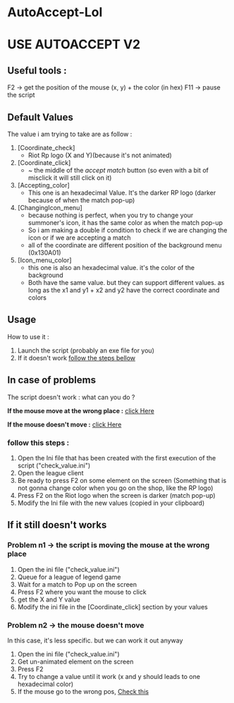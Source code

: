 # AutoAccept-Lol
# USE AUTOACCEPT V2
## Useful tools :
F2 -> get the position of the mouse (x, y) + the color (in hex)
F11 -> pause the script

## Default Values
The value i am trying to take are as follow :
  1. [Coordinate_check]
     - Riot Rp logo (X and Y)(because it's not animated)
  2. [Coordinate_click]
     - ~ the middle of the _accept match_ button (so even with a bit of misclick it will still click on it)
  3. [Accepting_color]
     - This one is an hexadecimal Value. It's the darker RP logo (darker because of when the match pop-up)
  4. [ChangingIcon_menu]
     - because nothing is perfect, when you try to change your summoner's icon, it has the same color as when the match pop-up
     - So i am making a double if condition to check if we are changing the icon or if we are accepting a match
     - all of the coordinate are different position of the background menu (0x130A01)
  5. [Icon_menu_color]
     - this one is also an hexadecimal value. it's the color of the background
     - Both have the same value. but they can support different values. as long as the x1 and y1 + x2 and y2 have the correct coordinate and colors


## Usage
How to use it :
  1. Launch the script (probably an exe file for you)
  2. If it doesn't work [follow the steps bellow](https://github.com/Miniflint/AutoAccept-Lol/edit/main/README.md#In-case-of-problems)


## In case of problems
The script doesn't work : what can you do ?

__If the mouse move at the wrong place :__ [click Here](https://github.com/Miniflint/AutoAccept-Lol/edit/main/README.md#Problem-n1-->-the-script-is-moving-the-mouse-at-the-wrong-place)

__If the mouse doesn't move :__ [click Here](https://github.com/Miniflint/AutoAccept-Lol/edit/main/README.md#Problem-n2-->-the-mouse-doesn't-move)

### follow this steps :
  1. Open the Ini file that has been created with the first execution of the script ("check_value.ini")
  2. Open the league client
  3. Be ready to press F2 on some element on the screen (Something that is not gonna change color when you go on the shop, like the RP logo)
  4. Press F2 on the Riot logo when the screen is darker (match pop-up)
  5. Modify the Ini file with the new values (copied in your clipboard)


## If it still doesn't works
### Problem n1 -> the script is moving the mouse at the wrong place
  1. Open the ini file ("check_value.ini")
  2. Queue for a league of legend game
  3. Wait for a match to Pop up on the screen
  4. Press F2 where you want the mouse to click
  5. get the X and Y value
  6. Modify the ini file in the [Coordinate_click] section by your values


### Problem n2 -> the mouse doesn't move
In this case, it's less specific. but we can work it out anyway
  1. Open the ini file ("check_value.ini")
  2. Get un-animated element on the screen
  3. Press F2
  4. Try to change a value until it work (x and y should leads to one hexadecimal color)
  5. If the mouse go to the wrong pos, [Check this](https://github.com/Miniflint/AutoAccept-Lol/edit/main/README.md#Problem-n1-->-the-script-is-moving-the-mouse-at-the-wrong-place)
